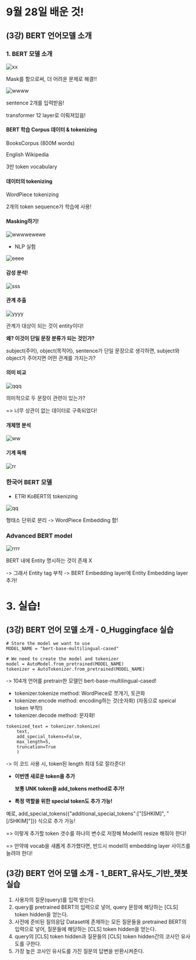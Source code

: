# 9월 28일 배운 것!

## (3강) BERT 언어모델 소개

### 1. BERT 모델 소개

![xx](https://user-images.githubusercontent.com/59636424/134952636-d42f878d-8239-4527-a124-d1df68885320.PNG)

Mask를 함으로써, 더 어려운 문제로 해결!!

![wwww](https://user-images.githubusercontent.com/59636424/134952884-e827da3d-2061-4125-b91d-4db0f7f06282.PNG)

sentence 2개를 입력받음!

transformer 12 layer로 이뤄져있음!

#### BERT 학습 Corpus 데이터 & tokenizing

BooksCorpus (800M words)

English Wikipedia

3만 token vocabulary

#### 데이터의 tokenizing

WordPiece tokenizing

2개의 token sequence가 학습에 사용!

#### Masking하기!

![wwwwewewe](https://user-images.githubusercontent.com/59636424/134958391-aa872c45-05b7-46ab-903f-27b745a3ed2b.PNG)

* NLP 실험

![eeee](https://user-images.githubusercontent.com/59636424/134959110-54c3aa5b-0dfc-4d32-a68b-6f730d4682f0.PNG)

#### 감성 분석!

![sss](https://user-images.githubusercontent.com/59636424/134959461-8099a6ac-98ce-4828-af27-8db7064ac7ff.PNG)

#### 관계 추출

![yyyy](https://user-images.githubusercontent.com/59636424/134959709-80465ba4-7ce2-4ba2-821c-2024baf746a9.PNG)

관계가 대상이 되는 것이 entity이다!

**왜? 이것이 단일 문장 분류가 되는 것인가?**

subject(주어), object(목적어), sentence가 단일 문장으로 생각하면, subject와 object가 주어지면 어떤 관계를 가지는가?

#### 의미 비교

![qqq](https://user-images.githubusercontent.com/59636424/134960555-5729d13a-864d-4dda-9546-4d875eff9106.PNG)

의미적으로 두 문장이 관련이 있는가?

=> 너무 상관이 없는 데이터로 구축되었다!

#### 개체명 분석

![ww](https://user-images.githubusercontent.com/59636424/134960708-64986217-57f5-432f-94a3-cf5c64d8ee94.PNG)

#### 기계 독해

![rr](https://user-images.githubusercontent.com/59636424/134960913-97d6563e-6338-4668-90e5-6f00e46b4bdf.PNG)

### 한국어 BERT 모델

* ETRI KoBERT의 tokenizing

![qq](https://user-images.githubusercontent.com/59636424/134961796-d0cf89f4-6021-4ec4-9bbf-96696d37cd01.PNG)

형태소 단위로 분리 -> WordPiece Embedding 함!

### Advanced BERT model

![rrrr](https://user-images.githubusercontent.com/59636424/134963027-02f89e2e-904f-4a1c-a1ec-b8e1abd0f530.PNG)

BERT 내에 Entity 명시하는 것이 존재 X

-> 그래서 Entity tag 부착 -> BERT Embedding layer에 Entity Embedding layer 추가!

# 3. 실습!

## (3강) BERT 언어 모델 소개 - 0_Huggingface 실습

~~~
# Store the model we want to use
MODEL_NAME = "bert-base-multilingual-cased"

# We need to create the model and tokenizer
model = AutoModel.from_pretrained(MODEL_NAME)
tokenizer = AutoTokenizer.from_pretrained(MODEL_NAME)
~~~

-> 104개 언어를 pretrain한 모델인 bert-base-multilingual-cased!

* tokenizer.tokenize method: WordPiece로 쪼개기, 토큰화
* tokenizer.encode method: encoding하는 것(숫자화) (자동으로 speical token 부착!)
* tokenizer.decode method: 문자화!

~~~
tokenized_text = tokenizer.tokenize(
    text,
    add_special_tokens=False,
    max_length=5,
    truncation=True
    )
~~~

-> 이 코드 사용 시, token된 length 최대 5로 잘라준다!

* **이번엔 새로운 token을 추가**

  **보통 UNK token을 add_tokens method로 추가!**

* **특정 역할을 위한 special token도 추가 가능!**

예로, add_special_tokens({"additional_special_tokens":["[SHKIM]", "[/SHKIM]"]}) 식으로 추가 가능!

=> 이렇게 추가할 token 갯수를 하나의 변수로 저장해 Model의 resize 해줘야 한다!

=> 만약에 vocab을 새롭게 추가했다면, 반드시 model의 embedding layer 사이즈를 늘려야 한다!

## (3강) BERT 언어 모델 소개 - 1_BERT_유사도_기반_챗봇 실습

1. 사용자의 질문(query)를 입력 받는다.
2. query를 pretrained BERT의 입력으로 넣어, query 문장에 해당하는 [CLS] token hidden을 얻는다.
3. 사전에 준비된 질의응답 Dataset에 존재하는 모든 질문들을 pretrained BERT의 입력으로 넣어, 질문들에 해당하는 [CLS] token hidden을 얻는다.
4. query의 [CLS] token hidden과 질문들의 [CLS] token hidden간의 코사인 유사도를 구한다.
5. 가장 높은 코사인 유사도를 가진 질문의 답변을 반환시켜준다.
